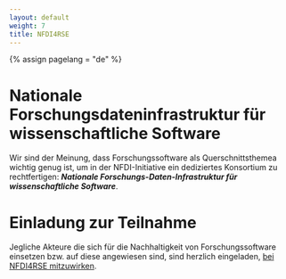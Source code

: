 ```yaml
---
layout: default
weight: 7
title: NFDI4RSE
---
```

<!-- Set variable "lang" to reflect page language -->
{% assign pagelang = "de" %}

# Nationale Forschungsdateninfrastruktur für wissenschaftliche Software

Wir sind der Meinung, dass Forschungssoftware als Querschnittsthemea wichtig genug ist, um in der
NFDI-Initiative ein dediziertes Konsortium zu rechtfertigen:  ***Nationale Forschungs-Daten-Infrastruktur für wissenschaftliche Software***.

# Einladung zur Teilnahme

Jegliche Akteure die sich für die Nachhaltigkeit von Forschungssoftware einsetzen bzw. auf diese angewiesen sind,  sind herzlich eingeladen, [bei NFDI4RSE mitzuwirken](join.html).

